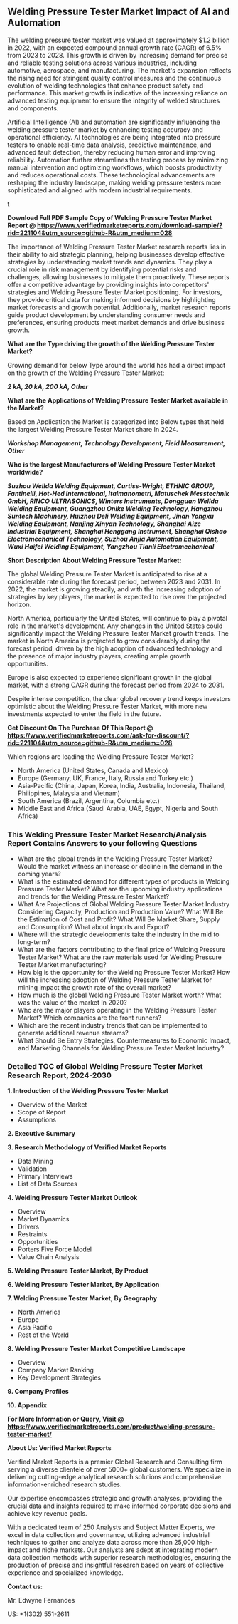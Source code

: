 <h2>Welding Pressure Tester Market Impact of AI and Automation</h2><p>The welding pressure tester market was valued at approximately $1.2 billion in 2022, with an expected compound annual growth rate (CAGR) of 6.5% from 2023 to 2028. This growth is driven by increasing demand for precise and reliable testing solutions across various industries, including automotive, aerospace, and manufacturing. The market's expansion reflects the rising need for stringent quality control measures and the continuous evolution of welding technologies that enhance product safety and performance. This market growth is indicative of the increasing reliance on advanced testing equipment to ensure the integrity of welded structures and components.</p><p>Artificial Intelligence (AI) and automation are significantly influencing the welding pressure tester market by enhancing testing accuracy and operational efficiency. AI technologies are being integrated into pressure testers to enable real-time data analysis, predictive maintenance, and advanced fault detection, thereby reducing human error and improving reliability. Automation further streamlines the testing process by minimizing manual intervention and optimizing workflows, which boosts productivity and reduces operational costs. These technological advancements are reshaping the industry landscape, making welding pressure testers more sophisticated and aligned with modern industrial requirements.</p>t</p><p id="" class=""><strong>Download Full PDF Sample Copy of Welding Pressure Tester Market Report @ <a href="https://www.verifiedmarketreports.com/download-sample/?rid=221104&utm_source=github-R&utm_medium=028" target="_blank">https://www.verifiedmarketreports.com/download-sample/?rid=221104&utm_source=github-R&utm_medium=028</a></strong></p><p>The importance of&nbsp;Welding Pressure Tester Market research reports lies in their ability to aid strategic planning, helping businesses develop effective strategies by understanding market trends and dynamics. They play a crucial role in risk management by identifying potential risks and challenges, allowing businesses to mitigate them proactively. These reports offer a competitive advantage by providing insights into competitors' strategies and Welding Pressure Tester Market positioning. For investors, they provide critical data for making informed decisions by highlighting market forecasts and growth potential. Additionally, market research reports guide product development by understanding consumer needs and preferences, ensuring products meet market demands and drive business growth.</p><p><strong>What are the&nbsp;Type driving the growth of the Welding Pressure Tester Market?</strong></p><p id="" class="">Growing demand for below Type around the world has had a direct impact on the growth of the Welding Pressure Tester Market:</p><em><strong>2 kA, 20 kA, 200 kA, Other</strong></em></p><strong>What are the&nbsp;Applications&nbsp;of Welding Pressure Tester Market available in the Market?</strong></p><p id="" class="">Based on Application the Market is categorized into Below types that held the largest Welding Pressure Tester Market share In 2024.</p><em><strong>Workshop Management, Technology Development, Field Measurement, Other</strong></em></p><strong>Who is the largest Manufacturers of Welding Pressure Tester Market worldwide?</strong></p><p><em><strong>Suzhou Wellda Welding Equipment, Curtiss-Wright, ETHNIC GROUP, Fantinelli, Hot-Hed International, Italmanometri, Matuschek Messtechnik GmbH, RINCO ULTRASONICS, Winters Instruments, Dongguan Wellda Welding Equipment, Guangzhou Onike Welding Technology, Hangzhou Suntech Machinery, Huizhou Deli Welding Equipment, Jinan Yongxu Welding Equipment, Nanjing Xinyan Technology, Shanghai Aize Industrial Equipment, Shanghai Henggang Instrument, Shanghai Qishao Electromechanical Technology, Suzhou Anjia Automation Equipment, Wuxi Haifei Welding Equipment, Yangzhou Tianli Electromechanical</strong></em></p><p id="" class=""><strong>Short Description About Welding Pressure Tester Market:</strong></p><p>The global Welding Pressure Tester Market is anticipated to rise at a considerable rate during the forecast period, between 2023 and 2031. In 2022, the market is growing steadily, and with the increasing adoption of strategies by key players, the market is expected to rise over the projected horizon.</p><p>North America, particularly the United States, will continue to play a pivotal role in the market's development. Any changes in the United States could significantly impact the Welding Pressure Tester Market growth trends. The market in North America is projected to grow considerably during the forecast period, driven by the high adoption of advanced technology and the presence of major industry players, creating ample growth opportunities.</p><p>Europe is also expected to experience significant growth in the global market, with a strong CAGR during the forecast period from 2024 to 2031.</p><p>Despite intense competition, the clear global recovery trend keeps investors optimistic about the Welding Pressure Tester Market, with more new investments expected to enter the field in the future.</p><p id="" class=""><strong>Get Discount On The Purchase Of This Report @ <a href="https://www.verifiedmarketreports.com/ask-for-discount/?rid=221104&utm_source=github-R&utm_medium=028" target="_blank">https://www.verifiedmarketreports.com/ask-for-discount/?rid=221104&utm_source=github-R&utm_medium=028</a></strong></p>Which regions are leading the Welding Pressure Tester Market?</p><ul><li>North America (United States, Canada and Mexico)</li><li>Europe (Germany, UK, France, Italy, Russia and Turkey etc.)</li><li>Asia-Pacific (China, Japan, Korea, India, Australia, Indonesia, Thailand, Philippines, Malaysia and Vietnam)</li><li>South America (Brazil, Argentina, Columbia etc.)</li><li>Middle East and Africa (Saudi Arabia, UAE, Egypt, Nigeria and South Africa)</li></ul><h3 id="" class="">This Welding Pressure Tester Market Research/Analysis Report Contains Answers to your following Questions</h3><ul><li>What are the global trends in the Welding Pressure Tester Market? Would the market witness an increase or decline in the demand in the coming years?</li><li>What is the estimated demand for different types of products in Welding Pressure Tester Market? What are the upcoming industry applications and trends for the Welding Pressure Tester Market?</li><li>What Are Projections of Global Welding Pressure Tester Market Industry Considering Capacity, Production and Production Value? What Will Be the Estimation of Cost and Profit? What Will Be Market Share, Supply and Consumption? What about imports and Export?</li><li>Where will the strategic developments take the industry in the mid to long-term?</li><li>What are the factors contributing to the final price of Welding Pressure Tester Market? What are the raw materials used for Welding Pressure Tester Market manufacturing?</li><li>How big is the opportunity for the Welding Pressure Tester Market? How will the increasing adoption of Welding Pressure Tester Market for mining impact the growth rate of the overall market?</li><li>How much is the global Welding Pressure Tester Market worth? What was the value of the market In 2020?</li><li>Who are the major players operating in the Welding Pressure Tester Market? Which companies are the front runners?</li><li>Which are the recent industry trends that can be implemented to generate additional revenue streams?</li><li>What Should Be Entry Strategies, Countermeasures to Economic Impact, and Marketing Channels for Welding Pressure Tester Market Industry?</li></ul><h3 id="" class="">Detailed TOC of Global Welding Pressure Tester Market Research Report, 2024-2030</h3><p id="" class=""><strong>1. Introduction of the Welding Pressure Tester Market</strong></p><ul><li>Overview of the Market</li><li>Scope of Report</li><li>Assumptions</li></ul><p id="" class=""><strong>2. Executive Summary</strong></p><p id="" class=""><strong>3. Research Methodology of Verified Market Reports</strong></p><ul><li>Data Mining</li><li>Validation</li><li>Primary Interviews</li><li>List of Data Sources</li></ul><p id="" class=""><strong>4. Welding Pressure Tester Market Outlook</strong></p><ul><li>Overview</li><li>Market Dynamics</li><li>Drivers</li><li>Restraints</li><li>Opportunities</li><li>Porters Five Force Model</li><li>Value Chain Analysis</li></ul><p id="" class=""><strong>5. Welding Pressure Tester Market, By Product</strong></p><p id="" class=""><strong>6. Welding Pressure Tester Market, By Application</strong></p><p id="" class=""><strong>7. Welding Pressure Tester Market, By Geography</strong></p><ul><li>North America</li><li>Europe</li><li>Asia Pacific</li><li>Rest of the World</li></ul><p id="" class=""><strong>8. Welding Pressure Tester Market Competitive Landscape</strong></p><ul><li>Overview</li><li>Company Market Ranking</li><li>Key Development Strategies</li></ul><p id="" class=""><strong>9. Company Profiles</strong></p><p id="" class=""><strong>10. Appendix</strong></p><p id="" class=""><strong>For More Information or Query, Visit @ <a href="https://www.verifiedmarketreports.com/product/welding-pressure-tester-market/" target="_blank">https://www.verifiedmarketreports.com/product/welding-pressure-tester-market/</a></strong></p><p id="" class=""><strong>About Us: Verified Market Reports</strong></p><p id="" class="">Verified Market Reports is a premier Global Research and Consulting firm serving a diverse clientele of over 5000+ global customers. We specialize in delivering cutting-edge analytical research solutions and comprehensive information-enriched research studies.</p><p id="" class="">Our expertise encompasses strategic and growth analyses, providing the crucial data and insights required to make informed corporate decisions and achieve key revenue goals.</p><p id="" class="">With a dedicated team of 250 Analysts and Subject Matter Experts, we excel in data collection and governance, utilizing advanced industrial techniques to gather and analyze data across more than 25,000 high-impact and niche markets. Our analysts are adept at integrating modern data collection methods with superior research methodologies, ensuring the production of precise and insightful research based on years of collective experience and specialized knowledge.</p><p id="" class=""><strong>Contact us:</strong></p><p id="" class="">Mr. Edwyne Fernandes</p><p id="" class="">US: +1(302) 551-2611</p>